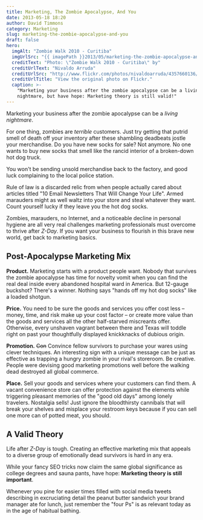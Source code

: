 ```yaml
---
title: Marketing, The Zombie Apocalypse, And You
date: 2013-05-18 18:20
author: David Timmons
category: Marketing
slug: marketing-the-zombie-apocalypse-and-you
draft: false
hero:
  imgAlt: "Zombie Walk 2010 - Curitiba"
  imgUrlSrc: "{{ imagePath }}2013/05/marketing-the-zombie-apocalypse-and-you0.jpg"
  creditText: "Photo: \"Zombie Walk 2010 - Curitiba\" by"
  creditUrlText: "Nivaldo Arruda"
  creditUrlSrc: "http://www.flickr.com/photos/nivaldoarruda/4357660136/"
  creditUrlTitle: "View the original photo on Flickr."
  caption: >-
    "Marketing your business after the zombie apocalypse can be a living
    nightmare, but have hope: Marketing theory is still valid!"
---
```


Marketing your business after the zombie apocalypse can be a *living
nightmare*.

For one thing, zombies are *terrible* customers. Just try getting that
putrid smell of death off your inventory after these shambling deadbeats
jostle your merchandise. Do you have new socks for sale? Not anymore. No
one wants to buy new socks that smell like the rancid interior of a
broken-down hot dog truck.

You won't be sending unsold merchandise back to the factory, and good
luck complaining to the local police station.

Rule of law is a discarded relic from when people actually cared about
articles titled "10 Email Newsletters That Will Change Your Life". Armed
marauders might as well waltz into your store and steal whatever they
want. Count yourself lucky if they leave you the hot dog socks.

Zombies, marauders, no Internet, and a noticeable decline in personal
hygiene are all very real challenges marketing professionals must
overcome to thrive after *Z-Day*. If you want your business to flourish
in this brave new world, get back to marketing basics.

## Post-Apocalypse Marketing Mix

**Product.** Marketing starts with a product people want. Nobody that
survives the zombie apocalypse has time for novelty vomit when you can
find the real deal inside every abandoned hospital ward in America. But
12-gauge buckshot? There's a winner. Nothing says "hands off my hot dog
socks" like a loaded shotgun.

**Price.** You need to be sure the goods and services you offer cost
less – money, time, and risk make up your cost factor – or create more
value than the goods and services all the other half-starved miscreants
offer. Otherwise, every unshaven vagrant between there and Texas will
toddle right on past your thoughtfully displayed knickknacks of dubious
origin.

**Promotion.** ~~Con~~ Convince fellow survivors to purchase your wares
using clever techniques. An interesting sign with a unique message can
be just as effective as trapping a hungry zombie in your rival's
storeroom. Be creative. People were devising good marketing promotions
well before the walking dead destroyed all global commerce.

**Place.** Sell your goods and services where your customers can find
them. A vacant convenience store can offer protection against the
elements while triggering pleasant memories of the "good old days" among
lonely travelers. Nostalgia sells! Just ignore the bloodthirsty
cannibals that will break your shelves and misplace your restroom keys
because if you can sell one more can of potted meat, you should.

## A Valid Theory

Life after *Z-Day* is tough. Creating an effective marketing mix that
appeals to a diverse group of emotionally dead survivors is hard in any
era.

While your fancy SEO tricks now claim the same global significance as
college degrees and sauna pants, have hope: **Marketing theory is still
important**.

Whenever you pine for easier times filled with social media tweets
describing in excruciating detail the peanut butter sandwich your brand
manager ate for lunch, just remember the "four Ps" is as relevant today
as in the age of habitual bathing.
